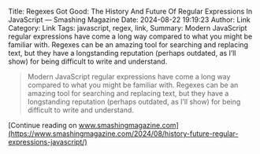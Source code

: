 Title: Regexes Got Good: The History And Future Of Regular Expressions In JavaScript — Smashing Magazine
Date: 2024-08-22 19:19:23
Author: Link
Category: Link
Tags: javascript, regex, link, 
Summary: Modern JavaScript regular expressions have come a long way compared to what you might be familiar with. Regexes can be an amazing tool for searching and replacing text, but they have a longstanding reputation (perhaps outdated, as I’ll show) for being difficult to write and understand.

> Modern JavaScript regular expressions have come a long way compared to what you might be familiar with. Regexes can be an amazing tool for searching and replacing text, but they have a longstanding reputation (perhaps outdated, as I’ll show) for being difficult to write and understand.

[Continue reading on www.smashingmagazine.com](https://www.smashingmagazine.com/2024/08/history-future-regular-expressions-javascript/)

